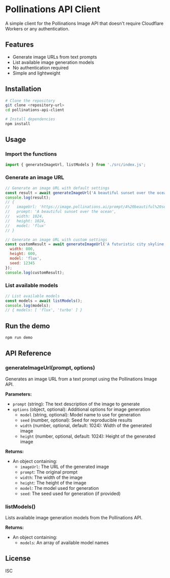 # Pollinations API Client

A simple client for the Pollinations Image API that doesn't require Cloudflare Workers or any authentication.

## Features

- Generate image URLs from text prompts
- List available image generation models
- No authentication required
- Simple and lightweight

## Installation

```bash
# Clone the repository
git clone <repository-url>
cd pollinations-api-client

# Install dependencies
npm install
```

## Usage

### Import the functions

```javascript
import { generateImageUrl, listModels } from './src/index.js';
```

### Generate an image URL

```javascript
// Generate an image URL with default settings
const result = await generateImageUrl('A beautiful sunset over the ocean');
console.log(result);
// {
//   imageUrl: 'https://image.pollinations.ai/prompt/A%20beautiful%20sunset%20over%20the%20ocean?width=1024&height=1024',
//   prompt: 'A beautiful sunset over the ocean',
//   width: 1024,
//   height: 1024,
//   model: 'flux'
// }

// Generate an image URL with custom settings
const customResult = await generateImageUrl('A futuristic city skyline at night', {
  width: 800,
  height: 600,
  model: 'flux',
  seed: 12345
});
console.log(customResult);
```

### List available models

```javascript
// List available models
const models = await listModels();
console.log(models);
// { models: [ 'flux', 'turbo' ] }
```

## Run the demo

```bash
npm run demo
```

## API Reference

### generateImageUrl(prompt, options)

Generates an image URL from a text prompt using the Pollinations Image API.

**Parameters:**

- `prompt` (string): The text description of the image to generate
- `options` (object, optional): Additional options for image generation
  - `model` (string, optional): Model name to use for generation
  - `seed` (number, optional): Seed for reproducible results
  - `width` (number, optional, default: 1024): Width of the generated image
  - `height` (number, optional, default: 1024): Height of the generated image

**Returns:**

- An object containing:
  - `imageUrl`: The URL of the generated image
  - `prompt`: The original prompt
  - `width`: The width of the image
  - `height`: The height of the image
  - `model`: The model used for generation
  - `seed`: The seed used for generation (if provided)

### listModels()

Lists available image generation models from the Pollinations API.

**Returns:**

- An object containing:
  - `models`: An array of available model names

## License

ISC